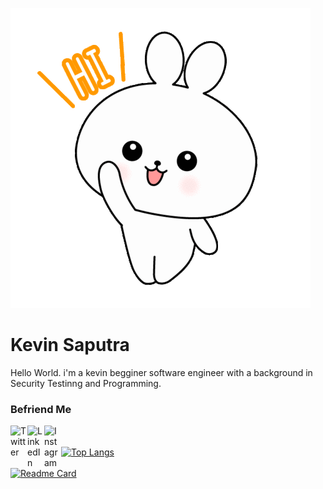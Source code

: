 ![Hi](https://github.com/KevinASaputra/kevinLibrary/blob/main/get-greeting-say-hi.gif)

# Kevin Saputra

Hello World. i'm a kevin begginer software engineer with a background in Security Testinng and Programming.

### Befriend Me

[<img align="left" alt="Twitter" width="27px" src="https://cdn.jsdelivr.net/npm/simple-icons@v3/icons/twitter.svg" />][Twitter]
[<img align="left" alt="LinkedIn" width="27px" src="https://cdn.jsdelivr.net/npm/simple-icons@v3/icons/linkedin.svg" />][LinkedIn]
[<img align="left" alt="Instagram" width="27px"  src="https://cdn.jsdelivr.net/npm/simple-icons@v3/icons/instagram.svg" />][Instagram]

[Instagram]: https://www.instagram.com/kvnn.exe/
[Twitter]: https://twitter.com/sayakevin666
[LinkedIn]: https://www.linkedin.com/in/


<br></br>
[![Top Langs](https://github-readme-stats.vercel.app/api/top-langs/?username=KevinASaputra&layout=compact)](https://github.com/KevinASaputra)
<br></br>
[![Readme Card](https://github-readme-stats.vercel.app/api/pin/?username=KevinASaputra&repo=github-readme-stats)](https://github.com/anuraghazra/github-readme-stats)
<!-- ![Anurag's GitHub stats](https://github-readme-stats.vercel.app/api?username=KevinASaputra&show_icons=true&theme=radical) -->
<!--
**KevinASaputra/KevinASaputra** is a ✨ _special_ ✨ repository because its `README.md` (this file) appears on your GitHub profile.

Here are some ideas to get you started:

- 🔭 I’m currently working on ...
- 🌱 I’m currently learning ...
- 👯 I’m looking to collaborate on ...
- 🤔 I’m looking for help with ...
- 💬 Ask me about ...
- 📫 How to reach me: ...
- 😄 Pronouns: ...
- ⚡ Fun fact: ...
-->
